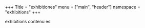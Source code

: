 +++
Title = "exhibitiones"
menu = ["main", "header"]
namespace = "exhibitions"
+++

exhibitions contenu es
